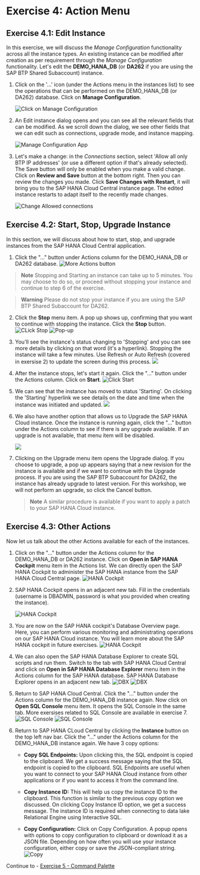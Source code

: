 # Exercise 4: Action Menu

## Exercise 4.1: Edit Instance

In this exercise, we will discuss the *Manage Configuration* functionality across all the instance types. An existing instance can be modified after creation as per requirement through the *Manage Configuration* functionality. Let's edit the **DEMO_HANA_DB** (or **DA262** if you are using the SAP BTP Shared Subaccount) instance.

 1. Click on the '...' icon (under the Actions menu in the instances list) to see the operations that can be performed on the DEMO_HANA_DB (or DA262) database. Click on **Manage Configuration**.

    ![Click on Manage Configuration](images/1.png)

2. An Edit instance dialog opens and you can see all the relevant fields that can be modified. As we scroll down the dialog, we see other fields that we can edit such as connections, upgrade mode, and instance mapping.
   
   ![Manage Configuration App](images/2.png)

3. Let's make a change: in the *Connections* section, select 'Allow all only BTP IP addresses' (or use a different option if that's already selected). The Save button will only be enabled when you make a valid change. Click on **Review and Save** button at the bottom right. Then you can review the changes you made. Click **Save Changes with Restart**, it will bring you to the SAP HANA Cloud Central instance page. The edited instance restarts to adapt itself to the recently made changes.
    
    ![Change Allowed connections](images/3.png)

## Exercise 4.2: Start, Stop, Upgrade Instance
In this section, we will discuss about how to start, stop, and upgrade instances from the SAP HANA Cloud Central application.

1. Click the "..." button under Actions column for the DEMO_HANA_DB or DA262 database.
   ![More Actions button](images/4.png)

> **Note**
Stopping and Starting an instance can take up to 5 minutes. You may choose to do so, or proceed without stopping your instance and continue to step 6 of the exercise.

> **Warning**
Please do not stop your instance if you are using the SAP BTP Shared Subaccount for DA262. 

2. Click the **Stop** menu item. A pop up shows up, confirming that you want to continue with stopping the instance. Click the **Stop** button.
    ![CLick Stop](images/5.png)
    ![Pop-up](images/6.png)

3. You'll see the instance's status changing to 'Stopping' and you can see more details by clicking on that word (it's a hyperlink). Stopping the instance will take a few minutes. Use Refresh or Auto Refresh (covered in exersise 2) to update the screen during this process.
    ![](images/7.png)

4. After the instance stops, let's start it again. Click the "..." button under the Actions column. Click on **Start**.
    ![Click Start](images/8.png)

5. We can see that the instance has moved to status 'Starting'. On clicking the 'Starting' hyperlink we see details on the date and time when the instance was initiated and updated.
   ![](images/10.png)

6. We also have another option that allows us to Upgrade the SAP HANA Cloud instance. Once the instance is running again, click the "..." button under the Actions column to see if there is any upgrade available. If an upgrade is not available, that menu item will be disabled.
   
   ![](images/11.png)

7. Clicking on the Upgrade menu item opens the Upgrade dialog. If you choose to upgrade, a pop up appears saying that a new revision for the instance is available and if we want to continue with the Upgrade process. If you are using the SAP BTP Subaccount for DA262, the instance has already upgrade to latest version. For this workshop, we will not perform an upgrade, so click the Cancel button.
    > **Note**
    A similar procedure is available if you want to apply a patch to your SAP HANA Cloud instance.

## Exercise 4.3: Other Actions

Now let us talk about the other Actions available for each of the instances. 

1. Click on the "..." button under the Actions column for the DEMO_HANA_DB or DA262 instance. Click on **Open in SAP HANA Cockpit** menu item in the Actions list. We can directly open the SAP HANA Cockpit to administer the SAP HANA instance from the SAP HANA Cloud Central page.
   ![HANA Cockpit](images/12.png)

2. SAP HANA Cockpit opens in an adjacent new tab. Fill in the credentials (username is DBADMIN, password is what you provided when creating the instance).
   
    ![HANA Cockpit](images/13.png)

3. You are now on the SAP HANA cockpit's Database Overview page. Here, you can perform various monitoring and administrating operations on our SAP HANA Cloud instance. You will learn more about the SAP HANA cockpit in future exercises.
   ![HANA Cockpit](images/14.png)

4. We can also open the SAP HANA Database Explorer to create SQL scripts and run them. Switch to the tab with SAP HANA Cloud Central and click on **Open in SAP HANA Database Explorer** menu item in the Actions column for the SAP HANA database. SAP HANA Database Explorer opens in an adjacent new tab.
    ![DBX](images/15.png)
    ![DBX](images/16.png)

5. Return to SAP HANA Cloud Central. Click the "..." button under the Actions column for the DEMO_HANA_DB instance again. Now click on **Open SQL Console** menu item. It opens the SQL Console in the same tab. More exersises related to SQL Console are available in exercise 7. 
   ![SQL Console](images/18.png)
    ![SQL Console](images/17.png)

6. Return to SAP HANA CLoud Central by clicking the **Instance** button on the top left nav bar. Click the "..." under the Actions column for the DEMO_HANA_DB instance again. We have 3 copy options: 
   
   * **Copy SQL Endpoints:** Upon clicking this, the SQL endpoint is copied to the clipboard. We get a success message saying that the SQL endpoint is copied to the clipboard. SQL Endpoints are useful when you want to connect to your SAP HANA Cloud instance from other applications or if you want to access it from the command line.
  
   * **Copy Instance ID:** This will help us copy the instance ID to the clipboard. This function is similar to the previous copy option we discussed. On clicking Copy Instance ID option, we get a success message. The instance ID is required when connecting to data lake Relational Engine using Interactive SQL.
  
   * **Copy Configuration:** Click on Copy Configuration. A popup opens with options to copy configuration to clipboard or download it as a JSON file. Depending on how often you will use your instance configuration, either copy or save the JSON-compliant string.
    ![Copy](images/19.png)

Continue to - [Exercise 5 - Command Palette](../ex5-CommandPalette/README.md)
